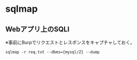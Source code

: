 # sqlmap

## Webアプリ上のSQLI

※事前にBurpでリクエストとレスポンスをキャプチャしておく。

```
sqlmap -r req.txt --dbms={mysql/Z} --dump
```
